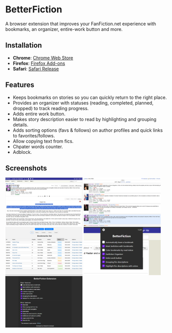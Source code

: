 # BetterFiction

A browser extension that improves your FanFiction.net experience with bookmarks, an organizer, entire-work button and more.

## Installation

* **Chrome**: [Chrome Web Store](https://chromewebstore.google.com/detail/betterfiction/phhdklbifojeakgelbijajifknjbhndh)  
* **Firefox**: [Firefox Add-ons](https://addons.mozilla.org/en-US/firefox/addon/betterfiction/)
* **Safari**: [Safari Release](https://github.com/Waland2/BetterFiction/releases/tag/1.1.9)  


## Features

* Keeps bookmarks on stories so you can quickly return to the right place.
* Provides an organizer with statuses (reading, completed, planned, dropped) to track reading progress.
* Adds entire work button.
* Makes story description easier to read by highlighting and grouping details.
* Adds sorting options (favs & follows) on author profiles and quick links to favorites/follows.
* Allow copying text from fics.
* Chpater words counter. 
* Adblock.

## Screenshots
<img src="./archive/screenshots/1.png" width="240" alt="Story page">
<img src="./archive/screenshots/2.png" width="240" alt="List page">
<img src="./archive/screenshots/3.png" width="240" alt="Bookmarks page">
<img src="./archive/screenshots/4.png" width="240" alt="Popup settings">
<img src="./archive/screenshots/5.png" width="240" alt="Settings page">

